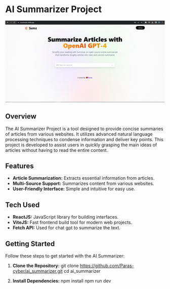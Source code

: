 # AI Summarizer Project

[![AI Summarizer Screenshot](\src\assets\Screenshot.png)](https://smartbriefs.netlify.app/)


## Overview

The AI Summarizer Project is a tool designed to provide concise summaries of articles from various websites. It utilizes advanced natural language processing techniques to condense information and deliver key points. This project is developed to assist users in quickly grasping the main ideas of articles without having to read the entire content.

## Features

- **Article Summarization:** Extracts essential information from articles.
- **Multi-Source Support:** Summarizes content from various websites.
- **User-Friendly Interface:** Simple and intuitive for easy use.

## Tech Used

- **ReactJS:** JavaScript library for building interfaces.
- **ViteJS:** Fast frontend build tool for modern web projects.
- **Fetch API:** Used for chat gpt to summarize the text.

## Getting Started

Follow these steps to get started with the AI Summarizer:

1. **Clone the Repository:**
   git clone https://github.com/Paras-cyber/ai_summarizer.git
   cd ai_summarizer

2. **Install Dependencies:**
   npm install
   npm run dev
   
